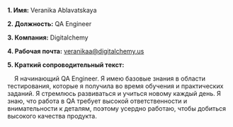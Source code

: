 **1. Имя:** Veranika Ablavatskaya

**2. Должность:** QA Engineer

**3. Компания:** Digitalchemy

**4. Рабочая почта:** [veranikaa@digitalchemy.us](mailto:veranikaa@digitalchemy.us)

**5. Краткий сопроводительный текст:**

&nbsp;&nbsp;&nbsp; Я начинающий QA Engineer. Я имею базовые знания в области тестирования, которые я получила во время обучения и практических заданий. Я стремлюсь развиваться и учиться новому каждый день. Я знаю, что работа в QA требует высокой ответственности и внимательности к деталям, поэтому усердно работаю, чтобы добиться высокого качества продукта. 
